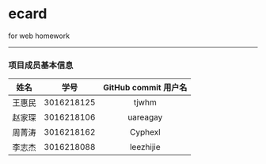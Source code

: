 # ecard
 for web homework

---

### 项目成员基本信息

|  姓名  |    学号    | GitHub commit 用户名 |
| :----: | :--------: | :------------------: |
| 王惠民 | 3016218125 |        tjwhm         |
| 赵家琛 | 3016218106 |       uareagay       |
| 周菁涛 | 3016218162 |       Cyphexl        |
| 李志杰 | 3016218088 |      leezhijie       |

